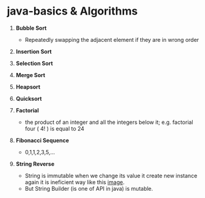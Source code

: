 # java-basics & Algorithms
    
1. **Bubble Sort**
    - Repeatedly swapping the adjacent element if they are in wrong order
2.   **Insertion Sort**
3.   **Selection Sort**
4.  **Merge Sort**
5. **Heapsort**
6. **Quicksort**
    
7. **Factorial**
    - the product of an integer and all the integers below it; e.g. factorial four ( 4! ) is equal to 24
8. **Fibonacci Sequence**
    - 0,1,1,2,3,5,...
9. **String Reverse**
    - String is immutable when we change its value it create new instance again it is ineficient way like this [image](https://www.google.com/search?q=string+is+immutable+in+java&tbm=isch&source=iu&ictx=1&fir=zPdP_ol9jDaHQM%253A%252Cpe-S9tCnoEhG9M%252C_&vet=1&usg=AI4_-kS3OOl946tZXD2k8-L5zk1Rkfm6zA&sa=X&ved=2ahUKEwjj8O_d1NvjAhUTGTQIHXxAAvEQ9QEwAHoECAkQAw&biw=1296&bih=669#imgdii=r7baudLc5npAqM:&imgrc=zPdP_ol9jDaHQM:&vet=1).
    - But String Builder (is one of API in java) is mutable.
